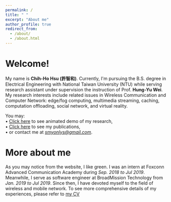 ```yaml
---
permalink: /
title: " "
excerpt: "About me"
author_profile: true
redirect_from: 
  - /about/
  - /about.html
---
```


Welcome!
======
My name is **Chih-Ho Hsu (許智和)**. Currently, I'm pursuing the B.S. degree in Electrical Engineering with National Taiwan University (NTU) while serving research assistant under supervision the instruction of Prof. **Hung-Yu Wei**. My research interests include related issues in Wireless Communication and Computer Network: edge/fog computing, multimedia streaming, caching, computation offloading, social network,  and virtual reality. 

You may:<br/>
• [Click here](https://sendurlanter.github.io/portfolio/) to see animated demo of my research,<br/>
• [Click here](https://sendurlanter.github.io/publications/) to see my publications,<br/>
• or contact me at [*smyonlys@gmail.com*]().

More about me
======
As you may notice from the website, I like green. I was an intern at Foxconn Advanced Communication Academy during *Sep. 2018 to Jul 2019*. Meanwhile, I serve as software engineer at BroadMission Technology from *Jan. 2019 to Jul 2019*. Since then, I have devoted myself to the field of wireless and mobile network. To see more comprehensive details of my experiences, please refer to [my CV](https://sendurlanter.github.io/files/CV.pdf)